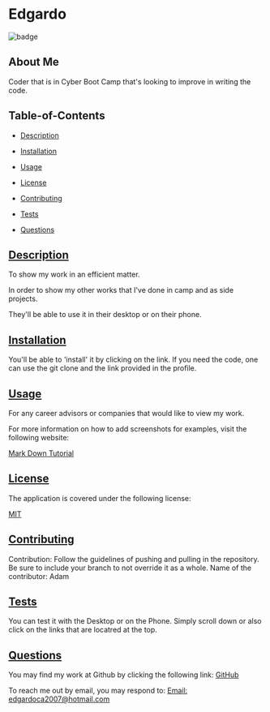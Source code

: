 
  # Edgardo
  
  
  ![badge](https://img.shields.io/badge/license-MIT-blue)
    

  ## About Me
  Coder that is in Cyber Boot Camp that's looking to improve in writing the code.

  ## Table-of-Contents

  * [Description](#description)
  * [Installation](#installation)
  * [Usage](#usage)
  
  * [License](#license)
    
  * [Contributing](#contributing)
  * [Tests](#tests)
  * [Questions](#questions)
  
  ## [Description](#table-of-contents)

  To show my work in an efficient matter.

  In order to show my other works that I've done in camp and as side projects.

  They'll be able to use it in their desktop or on their phone.

  ## [Installation](#table-of-contents)

  You'll be able to 'install' it by clicking on the link.  If you need the code, one can use the git clone and the link provided in the profile.

  ## [Usage](#table-of-contents)

  For any career advisors or companies that would like to view my work.
  
  For more information on how to add screenshots for examples, visit the following website:
  
  [Mark Down Tutorial](https://agea.github.io/tutorial.md/)
  
  
  ## [License](#table-of-contents)

  The application is covered under the following license:

  
  [MIT](https://choosealicense.com/licenses/MIT)
    
    

  ## [Contributing](#table-of-contents)
  
  
  Contribution: Follow the guidelines of pushing and pulling in the repository.  Be sure to include your branch to not override it as a whole.
  Name of the contributor: Adam
    

  ## [Tests](#table-of-contents)

  You can test it with the Desktop or on the Phone.  Simply scroll down or also click on the links that are locatred at the top.

  ## [Questions](#table-of-contents)

  You may find my work at Github by clicking the following link:
  [GitHub](https://github.com/elopez08)

  To reach me out by email, you may respond to:
  [Email: edgardoca2007@hotmail.com](mailto:edgardoca2007@hotmail.com)
